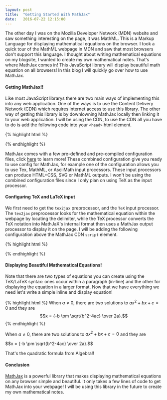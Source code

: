 ```yaml
---
layout: post
title:  "Getting Started With MathJax"
date:   2016-07-22 12:15:00
---
```


The other day I was on the Mozilla Developer Network (MDN) website and saw something interesting on the page, it was MathML. This is a Markup Language for displaying mathematical equations on the browser. I took a quick tour of the MathML webpage in MDN and saw that most browsers don't support this language. I thought about writing mathematical equations on my blogsite, I wanted to create my own mathematical notes. That's where MathJax comes in! This JavaScript library will display beautiful math equation on all browsers! In this blog I will quickly go over how to use MathJax.

#### Getting MathJax!!

Like most JavaScript librarys there are two main ways of implementing this into any web application. One of the ways is to use the Content Delivery Network (CDN) which requires internet access to use this library. The other way of getting this library is by downlowning MathJax locally then linking it to your web application. I will be using the CDN, to use the CDN all you have to do is add the following code into your `<head>` html element.

{% highlight html %}
  <script type="text/javascript" async
  src="https://cdn.mathjax.org/mathjax/latest/MathJax.js">
</script>
{% endhighlight %}

MathJax comes with a few pre-defined and pre-compiled configuration files, click <a href="http://docs.mathjax.org/en/latest/config-files.html" target="_blank">here</a> to learn more! These combined configuration give you ready to use config for MathJax, for example one of the configuration allows you to use Tex, MathML, or AsciiMath input processors. These input processors can produce HTML+CSS, SVG or MathML outputs. I won't be using the combined configuration files since I only plan on using TeX as the input processor.

#### Configuring TeX and LaTeX input

We first need to get the `tex2jax` preprocessor, and the `TeX` input processor. The `tex2jax` preprocessor looks for the mathematical equation within the webpage by locating the delimiter, while the TeX processor converts the TeX notation into MathJaX's internal format then uses a MathJax output processor to display it on the page. I will be adding the following configuration above the MathJax CDN `script` element.

{% highlight html %}
  <script type="text/x-mathjax-config">
    MathJax.Hub.Config({
      extensions: ["tex2jax.js"],
      jax: ["input/TeX", "output/HTML-CSS"],
      tex2jax: {
        inlineMath: [ ['$','$'], ["\\(","\\)"] ],
        displayMath: [ ['$$','$$'], ["\\[","\\]"] ],
        processEscapes: true
      },
      "HTML-CSS": { availableFonts: ["TeX"] }
    });
  </script>
{% endhighlight %}

#### Displaying Beautiful Mathematical Equations!

Note that there are two types of equations you can create using the TeX/LaTeX syntax: ones occur within a paragraph (in-line) and the other for displaying the equation in a larger format. Now that we have everything we need let's write a simple inline and display equation!

{% highlight html %}
  When $a \ne 0$, there are two solutions to $ax^2 + bx + c = 0$ and they are
  $$x = {-b \pm \sqrt{b^2-4ac} \over 2a}.$$
{% endhighlight %}

When $a \ne 0$, there are two solutions to $ax^2 + bx + c = 0$ and they are

<div class="center">
$$x = {-b \pm \sqrt{b^2-4ac} \over 2a}.$$
</div>

That's the quadratic formula from Algebra!!

#### Conclusion

<a href="https://www.mathjax.org/" target="_blank">MathJax</a> is a powerful library that makes displaying mathematical equations on any browser simple and beautiful. It only takes a few lines of code to get MathJax into your webpage! I will be using this library in the future to create my own mathematical notes.  
